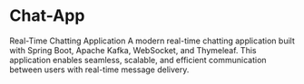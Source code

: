 # Chat-App
Real-Time Chatting Application  A modern real-time chatting application built with Spring Boot, Apache Kafka, WebSocket, and Thymeleaf. This application enables seamless, scalable, and efficient communication between users with real-time message delivery.
